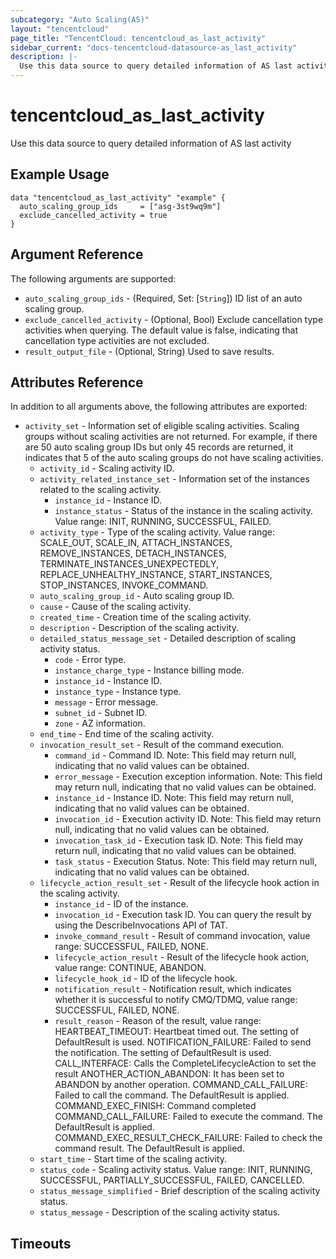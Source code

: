```yaml
---
subcategory: "Auto Scaling(AS)"
layout: "tencentcloud"
page_title: "TencentCloud: tencentcloud_as_last_activity"
sidebar_current: "docs-tencentcloud-datasource-as_last_activity"
description: |-
  Use this data source to query detailed information of AS last activity
---
```


# tencentcloud_as_last_activity

Use this data source to query detailed information of AS last activity

## Example Usage

```hcl
data "tencentcloud_as_last_activity" "example" {
  auto_scaling_group_ids     = ["asg-3st9wq9m"]
  exclude_cancelled_activity = true
}
```

## Argument Reference

The following arguments are supported:

* `auto_scaling_group_ids` - (Required, Set: [`String`]) ID list of an auto scaling group.
* `exclude_cancelled_activity` - (Optional, Bool) Exclude cancellation type activities when querying. The default value is false, indicating that cancellation type activities are not excluded.
* `result_output_file` - (Optional, String) Used to save results.

## Attributes Reference

In addition to all arguments above, the following attributes are exported:

* `activity_set` - Information set of eligible scaling activities. Scaling groups without scaling activities are not returned. For example, if there are 50 auto scaling group IDs but only 45 records are returned, it indicates that 5 of the auto scaling groups do not have scaling activities.
  * `activity_id` - Scaling activity ID.
  * `activity_related_instance_set` - Information set of the instances related to the scaling activity.
    * `instance_id` - Instance ID.
    * `instance_status` - Status of the instance in the scaling activity. Value range: INIT, RUNNING, SUCCESSFUL, FAILED.
  * `activity_type` - Type of the scaling activity. Value range: SCALE_OUT, SCALE_IN, ATTACH_INSTANCES, REMOVE_INSTANCES, DETACH_INSTANCES, TERMINATE_INSTANCES_UNEXPECTEDLY, REPLACE_UNHEALTHY_INSTANCE, START_INSTANCES, STOP_INSTANCES, INVOKE_COMMAND.
  * `auto_scaling_group_id` - Auto scaling group ID.
  * `cause` - Cause of the scaling activity.
  * `created_time` - Creation time of the scaling activity.
  * `description` - Description of the scaling activity.
  * `detailed_status_message_set` - Detailed description of scaling activity status.
    * `code` - Error type.
    * `instance_charge_type` - Instance billing mode.
    * `instance_id` - Instance ID.
    * `instance_type` - Instance type.
    * `message` - Error message.
    * `subnet_id` - Subnet ID.
    * `zone` - AZ information.
  * `end_time` - End time of the scaling activity.
  * `invocation_result_set` - Result of the command execution.
    * `command_id` - Command ID. Note: This field may return null, indicating that no valid values can be obtained.
    * `error_message` - Execution exception information. Note: This field may return null, indicating that no valid values can be obtained.
    * `instance_id` - Instance ID. Note: This field may return null, indicating that no valid values can be obtained.
    * `invocation_id` - Execution activity ID. Note: This field may return null, indicating that no valid values can be obtained.
    * `invocation_task_id` - Execution task ID. Note: This field may return null, indicating that no valid values can be obtained.
    * `task_status` - Execution Status. Note: This field may return null, indicating that no valid values can be obtained.
  * `lifecycle_action_result_set` - Result of the lifecycle hook action in the scaling activity.
    * `instance_id` - ID of the instance.
    * `invocation_id` - Execution task ID. You can query the result by using the DescribeInvocations API of TAT.
    * `invoke_command_result` - Result of command invocation, value range: SUCCESSFUL, FAILED, NONE.
    * `lifecycle_action_result` - Result of the lifecycle hook action, value range: CONTINUE, ABANDON.
    * `lifecycle_hook_id` - ID of the lifecycle hook.
    * `notification_result` - Notification result, which indicates whether it is successful to notify CMQ/TDMQ, value range: SUCCESSFUL, FAILED, NONE.
    * `result_reason` - Reason of the result, value range: HEARTBEAT_TIMEOUT: Heartbeat timed out. The setting of DefaultResult is used. NOTIFICATION_FAILURE: Failed to send the notification. The setting of DefaultResult is used. CALL_INTERFACE: Calls the CompleteLifecycleAction to set the result ANOTHER_ACTION_ABANDON: It has been set to ABANDON by another operation. COMMAND_CALL_FAILURE: Failed to call the command. The DefaultResult is applied. COMMAND_EXEC_FINISH: Command completed COMMAND_CALL_FAILURE: Failed to execute the command. The DefaultResult is applied. COMMAND_EXEC_RESULT_CHECK_FAILURE: Failed to check the command result. The DefaultResult is applied.
  * `start_time` - Start time of the scaling activity.
  * `status_code` - Scaling activity status. Value range: INIT, RUNNING, SUCCESSFUL, PARTIALLY_SUCCESSFUL, FAILED, CANCELLED.
  * `status_message_simplified` - Brief description of the scaling activity status.
  * `status_message` - Description of the scaling activity status.


## Timeouts

<no value>


